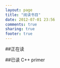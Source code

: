 ```yaml
---
layout: page
title: "阅读书目"
date: 2012-07-01 23:56
comments: true
sharing: true
footer: true
---
```


##正在读


##已读
C++ primer


